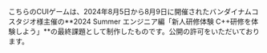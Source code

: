 こちらのCUIゲームは、2024年8月5日から8月9日に開催されたバンダイナムコスタジオ様主催の**2024 Summer エンジニア編「新人研修体験 C++研修を体験しよう」**の最終課題として制作したものです。公開の許可をいただいております。
